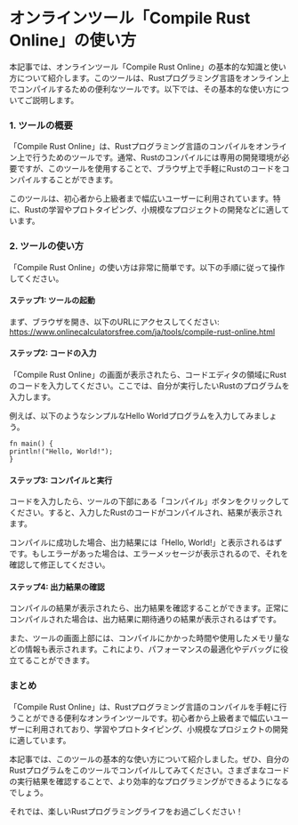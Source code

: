 オンラインツール「Compile Rust Online」の使い方
=================================

本記事では、オンラインツール「Compile Rust Online」の基本的な知識と使い方について紹介します。このツールは、Rustプログラミング言語をオンライン上でコンパイルするための便利なツールです。以下では、その基本的な使い方についてご説明します。

### 1. ツールの概要

「Compile Rust Online」は、Rustプログラミング言語のコンパイルをオンライン上で行うためのツールです。通常、Rustのコンパイルには専用の開発環境が必要ですが、このツールを使用することで、ブラウザ上で手軽にRustのコードをコンパイルすることができます。

このツールは、初心者から上級者まで幅広いユーザーに利用されています。特に、Rustの学習やプロトタイピング、小規模なプロジェクトの開発などに適しています。

### 2. ツールの使い方

「Compile Rust Online」の使い方は非常に簡単です。以下の手順に従って操作してください。

#### ステップ1: ツールの起動

まず、ブラウザを開き、以下のURLにアクセスしてください: <https://www.onlinecalculatorsfree.com/ja/tools/compile-rust-online.html>

#### ステップ2: コードの入力

「Compile Rust Online」の画面が表示されたら、コードエディタの領域にRustのコードを入力してください。ここでは、自分が実行したいRustのプログラムを入力します。

例えば、以下のようなシンプルなHello Worldプログラムを入力してみましょう。

```
fn main() {
println!("Hello, World!");
}
```

#### ステップ3: コンパイルと実行

コードを入力したら、ツールの下部にある「コンパイル」ボタンをクリックしてください。すると、入力したRustのコードがコンパイルされ、結果が表示されます。

コンパイルに成功した場合、出力結果には「Hello, World!」と表示されるはずです。もしエラーがあった場合は、エラーメッセージが表示されるので、それを確認して修正してください。

#### ステップ4: 出力結果の確認

コンパイルの結果が表示されたら、出力結果を確認することができます。正常にコンパイルされた場合は、出力結果に期待通りの結果が表示されるはずです。

また、ツールの画面上部には、コンパイルにかかった時間や使用したメモリ量などの情報も表示されます。これにより、パフォーマンスの最適化やデバッグに役立てることができます。

### まとめ

「Compile Rust Online」は、Rustプログラミング言語のコンパイルを手軽に行うことができる便利なオンラインツールです。初心者から上級者まで幅広いユーザーに利用されており、学習やプロトタイピング、小規模なプロジェクトの開発に適しています。

本記事では、このツールの基本的な使い方について紹介しました。ぜひ、自分のRustプログラムをこのツールでコンパイルしてみてください。さまざまなコードの実行結果を確認することで、より効率的なプログラミングができるようになるでしょう。

それでは、楽しいRustプログラミングライフをお過ごしください！